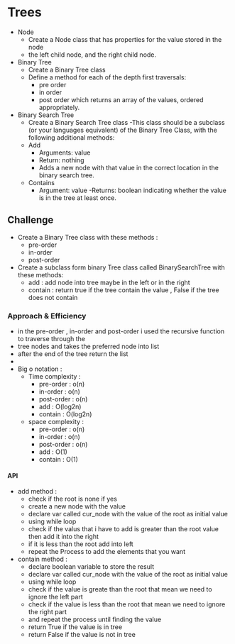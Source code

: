 # Trees
- Node
  - Create a Node class that has properties for the value stored in the node
  - the left child node, and the right child node.
- Binary Tree
  - Create a Binary Tree class
  - Define a method for each of the depth first traversals:
    - pre order
    - in order
    - post order which returns an array of the values, ordered appropriately.
- Binary Search Tree
  - Create a Binary Search Tree class
    -This class should be a subclass (or your languages equivalent) of the Binary Tree Class, with the following additional methods:
  - Add
    - Arguments: value
    - Return: nothing
    - Adds a new node with that value in the correct location in the binary search tree.
  - Contains
    - Argument: value
    -Returns: boolean indicating whether the value is in the tree at least once.


## Challenge
- Create a Binary Tree class with these methods :
  - pre-order 
  - in-order 
  - post-order 
- Create a subclass form binary Tree class called BinarySearchTree with these methods:
  - add : add node into tree maybe in the left or in the right 
  - contain : return true if the tree contain the value , False if the tree does not contain

### Approach & Efficiency
- in the pre-order , in-order and post-order i used the recursive function to traverse through the 
- tree nodes and takes the preferred node into list 
- after the end of the tree return the list 
- 
- Big o notation : 
  - Time complexity :
    - pre-order : o(n)
    - in-order : o(n)
    - post-order : o(n)
    - add : O(log2n)
    - contain : O(log2n)
  - space complexity : 
    - pre-order : o(n)
    - in-order : o(n)
    - post-order : o(n)
    - add : O(1)
    - contain : O(1)
#### API

- add method : 
  - check if the root is none if yes 
  - create a new node with the value 
  - declare var called cur_node with the value of the root as initial value
  - using while loop 
  - check if the valus that i have to add is greater than the root value then add it into the right 
  - if it is less than the root add into left 
  - repeat the Process to add the elements that you want 
- contain method : 
  - declare boolean variable to store the result 
  - declare var called cur_node with the value of the root as initial value
  - using while loop 
  - check if the value is greate than the root that mean we need to ignore the left part
  - check if the value is less than the root that mean we need to ignore the right part
  - and repeat the process until finding the value 
  - return True if the value is in tree 
  - return False if the value is not in tree
